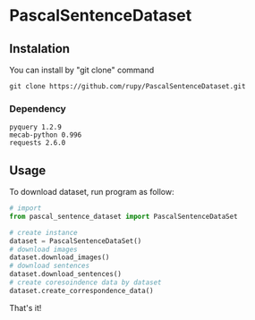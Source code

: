 # PascalSentenceDataset

## Instalation

You can install by "git clone" command

```
git clone https://github.com/rupy/PascalSentenceDataset.git
```

### Dependency

```
pyquery 1.2.9
mecab-python 0.996
requests 2.6.0
```

## Usage

To download dataset, run program as follow:
```python
# import
from pascal_sentence_dataset import PascalSentenceDataSet

# create instance
dataset = PascalSentenceDataSet()
# download images
dataset.download_images()
# download sentences
dataset.download_sentences()
# create coresoindence data by dataset
dataset.create_correspondence_data()
```

That's it!

